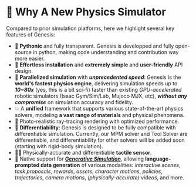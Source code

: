 # 🧬 Why A New Physics Simulator
Compared to prior simulation platforms, here we highlight several key features of Genesis:
- 🐍 **Pythonic** and fully transparent. Genesis is developped and fully open-source in python, making code understanding and contribution way more easier.
- 👶 **Effortless installation** and **extremely simple** and **user-friendly** API design.
- 🚀 **Parallelized simulation** with ***unprecedented speed***: Genesis is the **world's fastest physics engine**, delivering simulation speeds up to ***10~80x*** (yes, this is a bit sci-fi) faster than existing *GPU-accelerated* robotic simulators (Isaac Gym/Sim/Lab, Mujoco MJX, etc), ***without any compromise*** on simulation accuracy and fidelity.
- 💥 A **unified** framework that supports various state-of-the-art physics solvers, modeling **a vast range of materials** and physical phenomena.
- 📸 Photo-realistic ray-tracing rendering with optimized performance.
- 📐 **Differentiability**: Genesis is designed to be fully compatible with differentiable simulation. Currently, our MPM solver and Tool Solver are differentiable, and differentiability for other solvers will be added soon (starting with rigid-body simulation).
- ☝🏻 Physically-accurate and differentiable **tactile sensor**.
- 🌌 Native support for ***[Generative Simulation](https://arxiv.org/abs/2305.10455)***, allowing **language-prompted data generation** of various modalities: *interactive scenes*, *task proposals*, *rewards*, *assets*, *character motions*, *policies*, *trajectories*, *camera motions*, *(physically-accurate) videos*, and more.

